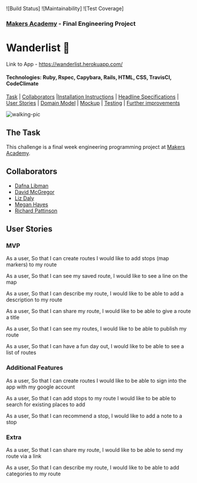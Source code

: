 ![Build Status]
![Maintainability]
![Test Coverage]

### [Makers Academy](http://www.makersacademy.com) - Final Engineering Project

# Wanderlist 🥾

Link to App - https://wanderlist.herokuapp.com/

#### Technologies: Ruby, Rspec, Capybara, Rails, HTML, CSS, TravisCI, CodeClimate

[Task](#Task) | [Collaborators](#Collaborators) |[Installation Instructions](#Installation) | [Headline Specifications](#Headline_Specifications) | [User Stories](#User_Stories) | [Domain Model](#Domain_Model) | [Mockup](#Mockup) | [Testing](#Testing) | [Further improvements](#Further_Improvements)

![walking-pic](https://images.unsplash.com/photo-1538471726790-0f6b031f1982?ixlib=rb-1.2.1&ixid=eyJhcHBfaWQiOjEyMDd9&auto=format&fit=crop&w=1050&q=80)

## <a name="Task">The Task</a>

This challenge is a final week engineering programming project at [Makers Academy](https://github.com/makersacademy).

## <a name="Collaborators">Collaborators</a>

* [Dafna Libman](https://github.com/dlibmanw)
* [David McGregor](https://github.com/davmcgregor)
* [Liz Daly](https://github.com/lookupdaily)
* [Megan Hayes](https://github.com/megscode)
* [Richard Pattinson](https://github.com/richardpattinson)

## <a name="User_Stories">User Stories</a>

### MVP

As a user,
So that I can create routes
I would like to add stops (map markers) to my route

As a user, 
So that I can see my saved route,
I would like to see a line on the map

As a user,
So that I can describe my route,
I would like to be able to add a description to my route

As a user,
So that I can share my route, 
I would like to be able to give a route a title 

As a user,
So that I can see my routes,
I would like to be able to publish my route

As a user,
So that I can have a fun day out,
I would like to be able to see a list of routes

### Additional Features

As a user, 
So that I can create routes
I would like to be able to sign into the app with my google account

As a user, 
So that I can add stops to my route
I would like to be able to search for existing places to add

As a user,
So that I can recommend a stop,
I would like to add a note to a stop

### Extra

As a user,
So that I can share my route, 
I would like to be able to send my route via a link

As a user,
So that I can describe my route,
I would like to be able to add categories to my route







